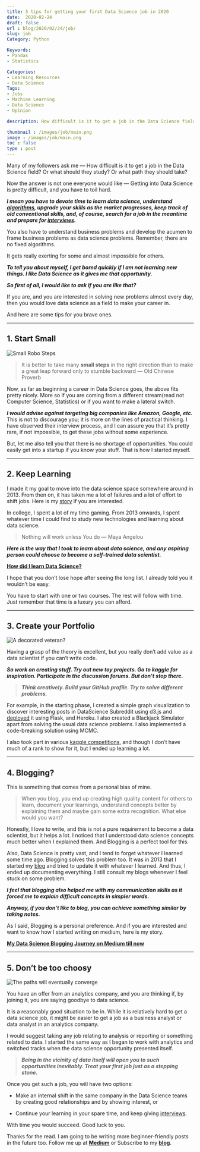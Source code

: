 ```yaml
---
title: 5 tips for getting your first Data Science job in 2020
date:  2020-02-24
draft: false
url : blog/2020/02/24/job/
slug: job
Category: Python

Keywords:
- Pandas
- Statistics

Categories:
- Learning Resources
- Data Science
Tags:
- Jobs
- Machine Learning
- Data Science
- Opinion

description: How difficult is it to get a job in the Data Science field? Or what should they study? Or what path they should take?

thumbnail : /images/job/main.png
image : /images/job/main.png
toc : false
type : post
---
```


Many of my followers ask me — How difficult is it to get a job in the Data Science field? Or what should they study? Or what path they should take?

Now the answer is not one everyone would like — Getting into Data Science is pretty difficult, and you have to toil hard.

***I mean you have to devote time to learn data science, understand [algorithms](https://medium.com/p/three-programming-concepts-for-data-scientists-c264fc3b1de8), upgrade your skills as the market progresses, keep track of old conventional skills, and, of course, search for a job in the meantime and prepare for [interviews](https://medium.com/p/3-mistakes-you-should-not-make-in-a-data-science-interview-9dc37752c8d0).***

You also have to understand business problems and develop the acumen to frame business problems as data science problems. Remember, there are no fixed algorithms.

It gets really exerting for some and almost impossible for others.

***To tell you about myself, I get bored quickly if I am not learning new things. I like Data Science as it gives me that opportunity.***

***So first of all, I would like to ask if you are like that?***

If you are, and you are interested in solving new problems almost every day, then you would love data science as a field to make your career in.

And here are some tips for you brave ones.

---

## 1. Start Small

![Small Robo Steps](/images/job/0.png)

> It is better to take many **small steps** in the right direction than to make a great leap forward only to stumble backward — Old Chinese Proverb

Now, as far as beginning a career in Data Science goes, the above fits pretty nicely. More so if you are coming from a different stream(read not Computer Science, Statistics) or if you want to make a lateral switch.

***I would advise against targeting big companies like Amazon, Google, etc.*** This is not to discourage you; it is more on the lines of practical thinking. I have observed their interview process, and I can assure you that it’s pretty rare, if not impossible, to get these jobs without some experience.

But, let me also tell you that there is no shortage of opportunities. You could easily get into a startup if you know your stuff. That is how I started myself.

---

## 2. Keep Learning

I made it my goal to move into the data science space somewhere around in 2013. From then on, it has taken me a lot of failures and a lot of effort to shift jobs. Here is my [story](https://towardsdatascience.com/how-did-i-start-with-data-science-3f4de6b501b0) if you are interested.

In college, I spent a lot of my time gaming. From 2013 onwards, I spent whatever time I could find to study new technologies and learning about data science.

> Nothing will work unless You do — Maya Angelou

***Here is the way that I took to learn about data science, and any aspiring person could choose to become a self-trained data scientist.***

[**How did I learn Data Science?**](https://towardsdatascience.com/how-did-i-learn-data-science-d5f7fc477997)

I hope that you don’t lose hope after seeing the long list. I already told you it wouldn’t be easy.

You have to start with one or two courses. The rest will follow with time. Just remember that time is a luxury you can afford.

---

## 3. Create your Portfolio

![A decorated veteran?](/images/job/1.png)

Having a grasp of the theory is excellent, but you really don’t add value as a data scientist if you can’t write code.

***So work on creating stuff. Try out new toy projects. Go to kaggle for inspiration. Participate in the discussion forums. But don’t stop there.***

> ***Think creatively. Build your GitHub profile. Try to solve different problems.***

For example, in the starting phase, I created a simple graph visualization to discover interesting posts in DataScience Subreddit using d3.js and [deployed](https://medium.com/p/how-to-deploy-a-streamlit-app-using-an-amazon-free-ec2-instance-416a41f69dc3) it using Flask, and Heroku. I also created a Blackjack Simulator apart from solving the usual data science problems. I also implemented a code-breaking solution using MCMC.

I also took part in various [kaggle competitions](https://medium.com/p/what-my-first-silver-medal-taught-me-about-text-classification-and-kaggle-in-general-ebae0df16278), and though I don’t have much of a rank to show for it, but I ended up learning a lot.

---

## 4. Blogging?

This is something that comes from a personal bias of mine.

> When you blog, you end up creating high quality content for others to learn, document your learnings, understand concepts better by explaining them and maybe gain some extra recognition. What else would you want?

Honestly, I love to write, and this is not a pure requirement to become a data scientist, but it helps a lot. I noticed that I understood data science concepts much better when I explained them. And Blogging is a perfect tool for this.

Also, Data Science is pretty vast, and I tend to forget whatever I learned some time ago. Blogging solves this problem too. It was in 2013 that I started my [blog](http://mlwhiz.com) and tried to update it with whatever I learned. And thus, I ended up documenting everything. I still consult my blogs whenever I feel stuck on some problem.

***I feel that blogging also helped me with my communication skills as it forced me to explain difficult concepts in simpler words.***

***Anyway, if you don’t like to blog, you can achieve something similar by taking notes.***

As I said, Blogging is a personal preference. And if you are interested and want to know how I started writing on medium, here is my story.

[**My Data Science Blogging Journey on Medium till now**](https://towardsdatascience.com/my-technical-blogging-journey-on-medium-till-now-38aa9b9804b6)

---

## 5. Don’t be too choosy

![The paths will eventually converge](/images/job/2.png)

You have an offer from an analytics company, and you are thinking if, by joining it, you are saying goodbye to data science.

It is a reasonably good situation to be in. While it is relatively hard to get a data science job, it might be easier to get a job as a business analyst or data analyst in an analytics company.

I would suggest taking any job relating to analysis or reporting or something related to data. I started the same way as I began to work with analytics and switched tracks when the data science opportunity presented itself.

> ***Being in the vicinity of data itself will open you to such opportunities inevitably. Treat your first job just as a stepping stone.***

Once you get such a job, you will have two options:

* Make an internal shift in the same company in the Data Science teams by creating good relationships and by showing interest, or

* Continue your learning in your spare time, and keep giving [interviews](https://medium.com/p/3-mistakes-you-should-not-make-in-a-data-science-interview-9dc37752c8d0).

With time you would succeed. Good luck to you.

Thanks for the read. I am going to be writing more beginner-friendly posts in the future too. Follow me up at [**Medium**](https://mlwhiz.medium.com/?source=post_page---------------------------) or Subscribe to my [**blog**](https://mlwhiz.ck.page/a9b8bda70c).
